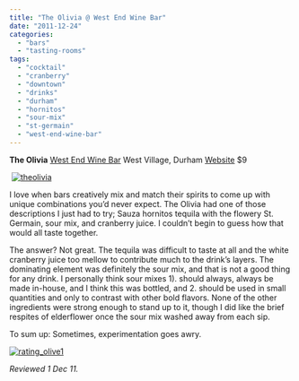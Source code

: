 ```yaml
---
title: "The Olivia @ West End Wine Bar"
date: "2011-12-24"
categories:
  - "bars"
  - "tasting-rooms"
tags:
  - "cocktail"
  - "cranberry"
  - "downtown"
  - "drinks"
  - "durham"
  - "hornitos"
  - "sour-mix"
  - "st-germain"
  - "west-end-wine-bar"
---
```


**The Olivia** [West End Wine Bar](http://www.thegourmez.com/2009/10/barrestaurant-review-west-end-wine-bar-warehouse-district-durham/) West Village, Durham [Website](http://www.westendwinebar.com/durham/drink.html) $9

 [![](http://s3.amazonaws.com/thegourmez-wpmedia/2011/12/theolivia.jpg "theolivia")](http://s3.amazonaws.com/thegourmez-wpmedia/2011/12/theolivia.jpg)

I love when bars creatively mix and match their spirits to come up with unique combinations you’d never expect. The Olivia had one of those descriptions I just had to try; Sauza hornitos tequila with the flowery St. Germain, sour mix, and cranberry juice. I couldn’t begin to guess how that would all taste together.

The answer? Not great. The tequila was difficult to taste at all and the white cranberry juice too mellow to contribute much to the drink’s layers. The dominating element was definitely the sour mix, and that is not a good thing for any drink. I personally think sour mixes 1). should always, always be made in-house, and I think this was bottled, and 2. should be used in small quantities and only to contrast with other bold flavors. None of the other ingredients were strong enough to stand up to it, though I did like the brief respites of elderflower once the sour mix washed away from each sip.

To sum up: Sometimes, experimentation goes awry.

[![](http://s3.amazonaws.com/thegourmez-wpmedia/2009/04/rating_olive1.gif "rating_olive1")](http://s3.amazonaws.com/thegourmez-wpmedia/2009/04/rating_olive1.gif)

_Reviewed 1 Dec 11._
